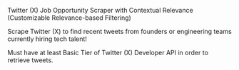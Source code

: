 Twitter (X) Job Opportunity Scraper with Contextual Relevance (Customizable Relevance-based Filtering)

Scrape Twitter (X) to find recent tweets from founders or engineering teams currently hiring tech talent!

Must have at least Basic Tier of Twitter (X) Developer API in order to retrieve tweets.
